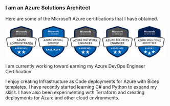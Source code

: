 ### I am an Azure Solutions Architect

Here are some of the Microsoft Azure certifications that I have obtained.

<img src="images\azure-administrator-associate-email.png" width=100><img src="images\azure-virtual-desktop-email.png" width=100><img src="images\azure-network-engineer-associate-email.png" width=100><img src="images\azure-security-engineer-associate-email.png" width=100><img src="images\azure-solutions-architect-expert-email.png" width=100>

I am currently working toward earning my Azure DevOps Engineer Certification.

I enjoy creating Infrastructure as Code deployments for Azure with Bicep templates.  I have recently started learning C# and Python to expand my skills.  I have also been experimenting with Terraform and creating deployments for Azure and other cloud environments.

